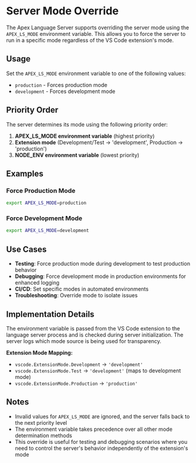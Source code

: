 # Server Mode Override

The Apex Language Server supports overriding the server mode using the `APEX_LS_MODE` environment variable. This allows you to force the server to run in a specific mode regardless of the VS Code extension's mode.

## Usage

Set the `APEX_LS_MODE` environment variable to one of the following values:

- `production` - Forces production mode
- `development` - Forces development mode

## Priority Order

The server determines its mode using the following priority order:

1. **APEX_LS_MODE environment variable** (highest priority)
2. **Extension mode** (Development/Test → 'development', Production → 'production')
3. **NODE_ENV environment variable** (lowest priority)

## Examples

### Force Production Mode

```bash
export APEX_LS_MODE=production
```

### Force Development Mode

```bash
export APEX_LS_MODE=development
```

## Use Cases

- **Testing**: Force production mode during development to test production behavior
- **Debugging**: Force development mode in production environments for enhanced logging
- **CI/CD**: Set specific modes in automated environments
- **Troubleshooting**: Override mode to isolate issues

## Implementation Details

The environment variable is passed from the VS Code extension to the language server process and is checked during server initialization. The server logs which mode source is being used for transparency.

**Extension Mode Mapping:**

- `vscode.ExtensionMode.Development` → `'development'`
- `vscode.ExtensionMode.Test` → `'development'` (maps to development mode)
- `vscode.ExtensionMode.Production` → `'production'`

## Notes

- Invalid values for `APEX_LS_MODE` are ignored, and the server falls back to the next priority level
- The environment variable takes precedence over all other mode determination methods
- This override is useful for testing and debugging scenarios where you need to control the server's behavior independently of the extension's mode
